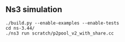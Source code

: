## Ns3 simulation ##
```
./build.py --enable-examples --enable-tests
cd ns-3.44/
./ns3 run scratch/p2pool_v2_with_share.cc
```
